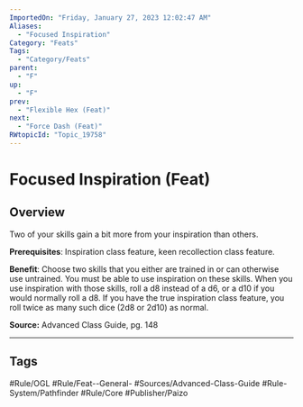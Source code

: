 ```yaml
---
ImportedOn: "Friday, January 27, 2023 12:02:47 AM"
Aliases:
  - "Focused Inspiration"
Category: "Feats"
Tags:
  - "Category/Feats"
parent:
  - "F"
up:
  - "F"
prev:
  - "Flexible Hex (Feat)"
next:
  - "Force Dash (Feat)"
RWtopicId: "Topic_19758"
---
```

# Focused Inspiration (Feat)
## Overview
Two of your skills gain a bit more from your inspiration than others.

**Prerequisites**: Inspiration class feature, keen recollection class feature.

**Benefit**: Choose two skills that you either are trained in or can otherwise use untrained. You must be able to use inspiration on these skills. When you use inspiration with those skills, roll a d8 instead of a d6, or a d10 if you would normally roll a d8. If you have the true inspiration class feature, you roll twice as many such dice (2d8 or 2d10) as normal.

**Source:** Advanced Class Guide, pg. 148


---
## Tags
#Rule/OGL #Rule/Feat--General- #Sources/Advanced-Class-Guide #Rule-System/Pathfinder #Rule/Core #Publisher/Paizo

